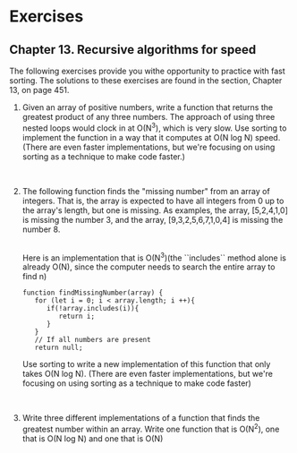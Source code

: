 # Exercises

## Chapter 13. Recursive algorithms for speed

The following exercises provide you withe opportunity to practice with fast sorting. The solutions
to these exercises are found in the section, Chapter 13, on page 451.

1. Given an array of positive numbers, write a function that returns the greatest product of any
   three numbers. The approach of using three nested loops would clock in at O(N<sup>3</sup>), which
   is very
   slow. Use sorting to implement the function in a way that it computes at O(N log N) speed. (There
   are even faster implementations, but we're focusing on using sorting as a technique to make code
   faster.)

   <br/>
2. The following function finds the "missing number" from an array of integers. That is, the array
   is expected to have all integers from 0 up to the array's length, but one is missing. As
   examples, the array, [5,2,4,1,0] is missing the number 3, and the array, [9,3,2,5,6,7,1,0,4] is
   missing the number 8.

   <br/>
   Here is an implementation that is O(N<sup>3</sup>)(the ``includes`` method alone is already O(N),
   since the computer needs to search the entire array to find n)

   ```
   function findMissingNumber(array) {
      for (let i = 0; i < array.length; i ++){
         if(!array.includes(i)){
            return i;
         }
      }
      // If all numbers are present
      return null;
   ```

   Use sorting to write a new implementation of this function that only takes O(N log N). (There are
   even faster implementations, but we're focusing on using sorting as a technique to make code faster)

   <br/>
3. Write three different implementations of a function that finds the greatest number within an
   array. Write one function that is O(N<sup>2</sup>), one that is O(N log N) and one that is O(N)